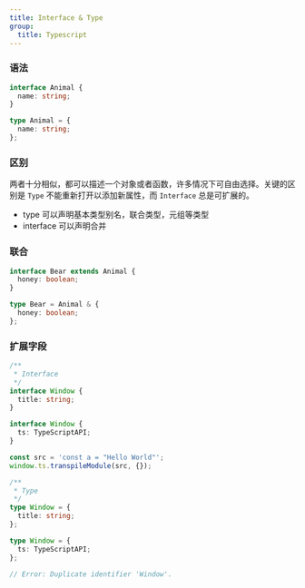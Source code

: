 ```yaml
---
title: Interface & Type
group:
  title: Typescript
---
```


### 语法

```ts
interface Animal {
  name: string;
}

type Animal = {
  name: string;
};
```

### 区别

两者十分相似，都可以描述一个对象或者函数，许多情况下可自由选择。关键的区别是 `Type` 不能重新打开以添加新属性，而 `Interface` 总是可扩展的。

- type 可以声明基本类型别名，联合类型，元组等类型
- interface 可以声明合并

### 联合

```ts
interface Bear extends Animal {
  honey: boolean;
}

type Bear = Animal & {
  honey: boolean;
};
```

### 扩展字段

```ts
/**
 * Interface
 */
interface Window {
  title: string;
}

interface Window {
  ts: TypeScriptAPI;
}

const src = 'const a = "Hello World"';
window.ts.transpileModule(src, {});

/**
 * Type
 */
type Window = {
  title: string;
};

type Window = {
  ts: TypeScriptAPI;
};

// Error: Duplicate identifier 'Window'.
```
